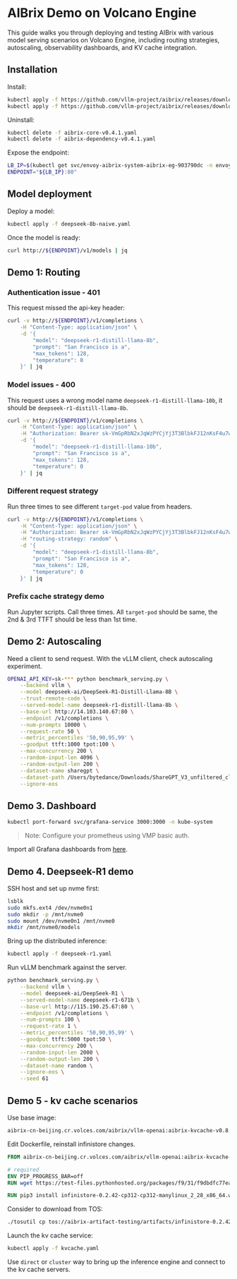 # AIBrix Demo on Volcano Engine

This guide walks you through deploying and testing AIBrix with various model serving scenarios on Volcano Engine,
including routing strategies, autoscaling, observability dashboards, and KV cache integration.

## Installation

Install:

```bash
kubectl apply -f https://github.com/vllm-project/aibrix/releases/download/v0.4.1/aibrix-dependency-v0.4.1.yaml --server-side
kubectl apply -f https://github.com/vllm-project/aibrix/releases/download/v0.4.1/aibrix-core-v0.4.1.yaml
```

Uninstall:

```bash
kubectl delete -f aibrix-core-v0.4.1.yaml
kubectl delete -f aibrix-dependency-v0.4.1.yaml
```

Expose the endpoint:

```bash
LB_IP=$(kubectl get svc/envoy-aibrix-system-aibrix-eg-903790dc -n envoy-gateway-system -o=jsonpath='{.status.loadBalancer.ingress[0].ip}')
ENDPOINT="${LB_IP}:80"
```

## Model deployment

Deploy a model:

```bash
kubectl apply -f deepseek-8b-naive.yaml
```

Once the model is ready:

```bash
curl http://${ENDPOINT}/v1/models | jq
```

## Demo 1: Routing

### Authentication issue - 401

This request missed the api-key header:

```bash
curl -v http://${ENDPOINT}/v1/completions \
    -H "Content-Type: application/json" \
    -d '{
        "model": "deepseek-r1-distill-llama-8b",
        "prompt": "San Francisco is a",
        "max_tokens": 128,
        "temperature": 0
    }' | jq
```

### Model issues - 400

This request uses a wrong model name `deepseek-r1-distill-llama-10b`, it should be `deepseek-r1-distill-llama-8b`.

```bash
curl -v http://${ENDPOINT}/v1/completions \
    -H "Content-Type: application/json" \
    -H "Authorization: Bearer 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" \
    -d '{
        "model": "deepseek-r1-distill-llama-10b",
        "prompt": "San Francisco is a",
        "max_tokens": 128,
        "temperature": 0
    }' | jq
```

### Different request strategy

Run three times to see different `target-pod` value from headers.

```bash
curl -v http://${ENDPOINT}/v1/completions \
    -H "Content-Type: application/json" \
    -H "Authorization: Bearer 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" \
    -H "routing-strategy: random" \
    -d '{
        "model": "deepseek-r1-distill-llama-8b",
        "prompt": "San Francisco is a",
        "max_tokens": 128,
        "temperature": 0
    }' | jq
```

### Prefix cache strategy demo

Run Jupyter scripts. Call three times. All `target-pod` should be same, the 2nd & 3rd TTFT should be less than 1st time.

## Demo 2: Autoscaling

Need a client to send request. With the vLLM client, check autoscaling experiment.

```bash
OPENAI_API_KEY=sk-*** python benchmark_serving.py \
    --backend vllm \
    --model deepseek-ai/DeepSeek-R1-Distill-Llama-8B \
    --trust-remote-code \
    --served-model-name deepseek-r1-distill-llama-8b \
    --base-url http://14.103.140.67:80 \
    --endpoint /v1/completions \
    --num-prompts 10000 \
    --request-rate 50 \
    --metric_percentiles '50,90,95,99' \
    --goodput ttft:1000 tpot:100 \
    --max-concurrency 200 \
    --random-input-len 4096 \
    --random-output-len 200 \
    --dataset-name sharegpt \
    --dataset-path /Users/bytedance/Downloads/ShareGPT_V3_unfiltered_cleaned_split.json \
    --ignore-eos
```

## Demo 3. Dashboard

```bash
kubectl port-forward svc/grafana-service 3000:3000 -n kube-system
```

> Note: Configure your prometheus using VMP basic auth.

Import all Grafana dashboards from [here](https://github.com/vllm-project/aibrix/tree/main/observability/grafana).

## Demo 4. Deepseek-R1 demo

SSH host and set up nvme first:

```bash
lsblk
sudo mkfs.ext4 /dev/nvme0n1
sudo mkdir -p /mnt/nvme0
sudo mount /dev/nvme0n1 /mnt/nvme0
mkdir /mnt/nvme0/models
```

Bring up the distributed inference:

```bash
kubectl apply -f deepseek-r1.yaml
```

Run vLLM benchmark against the server.

```bash
python benchmark_serving.py \
    --backend vllm \
    --model deepseek-ai/DeepSeek-R1 \
    --served-model-name deepseek-r1-671b \
    --base-url http://115.190.25.67:80 \
    --endpoint /v1/completions \
    --num-prompts 100 \
    --request-rate 1 \
    --metric_percentiles '50,90,95,99' \
    --goodput ttft:5000 tpot:50 \
    --max-concurrency 200 \
    --random-input-len 2000 \
    --random-output-len 200 \
    --dataset-name random \
    --ignore-eos \
    --seed 61
```

## Demo 5 - kv cache scenarios

Use base image:

```bash
aibrix-cn-beijing.cr.volces.com/aibrix/vllm-openai:aibrix-kvcache-v0.8.5-20250510
```

Edit Dockerfile, reinstall infinistore changes.

```dockerfile
FROM aibrix-cn-beijing.cr.volces.com/aibrix/vllm-openai:aibrix-kvcache-v0.8.5-20250510

# required
ENV PIP_PROGRESS_BAR=off
RUN wget https://test-files.pythonhosted.org/packages/f9/31/f9dbdfc77eadafaff9e882b501d0490625c113e3834891cd59d3223b747d/infinistore-0.2.42-cp312-cp312-manylinux_2_28_x86_64.whl

RUN pip3 install infinistore-0.2.42-cp312-cp312-manylinux_2_28_x86_64.whl --index-url=https://mirrors.ivolces.com/pypi/simple/
```

Consider to download from TOS:

```bash
./tosutil cp tos://aibrix-artifact-testing/artifacts/infinistore-0.2.42-cp312-cp312-manylinux_2_28_x86_64.whl .
```

Launch the kv cache service:

```bash
kubectl apply -f kvcache.yaml
```

Use `direct` or `cluster` way to bring up the inference engine and connect to the kv cache servers.
